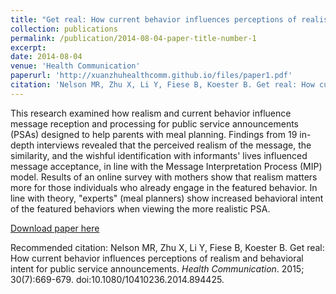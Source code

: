 ```yaml
---
title: "Get real: How current behavior influences perceptions of realism and behavioral intent for public service announcements"
collection: publications
permalink: /publication/2014-08-04-paper-title-number-1
excerpt: 
date: 2014-08-04
venue: 'Health Communication'
paperurl: 'http://xuanzhuhealthcomm.github.io/files/paper1.pdf'
citation: 'Nelson MR, Zhu X, Li Y, Fiese B, Koester B. Get real: How current behavior influences perceptions of realism and behavioral intent for public service announcements. <i>Health Communication</i>. 2015; 30(7):669-679. doi:10.1080/10410236.2014.894425'
---
```

This research examined how realism and current behavior influence message reception and processing for public service announcements (PSAs) designed to help parents with meal planning. Findings from 19 in-depth interviews revealed that the perceived realism of the message, the similarity, and the wishful identification with informants' lives influenced message acceptance, in line with the Message Interpretation Process (MIP) model. Results of an online survey with mothers show that realism matters more for those individuals who already engage in the featured behavior. In line with theory, "experts" (meal planners) show increased behavioral intent of the featured behaviors when viewing the more realistic PSA.

[Download paper here](http://xuanzhuhealthcomm.github.io/files/paper1.pdf)

Recommended citation: Nelson MR, Zhu X, Li Y, Fiese B, Koester B. Get real: How current behavior influences perceptions of realism and behavioral intent for public service announcements. <i>Health Communication</i>. 2015; 30(7):669-679. doi:10.1080/10410236.2014.894425.
